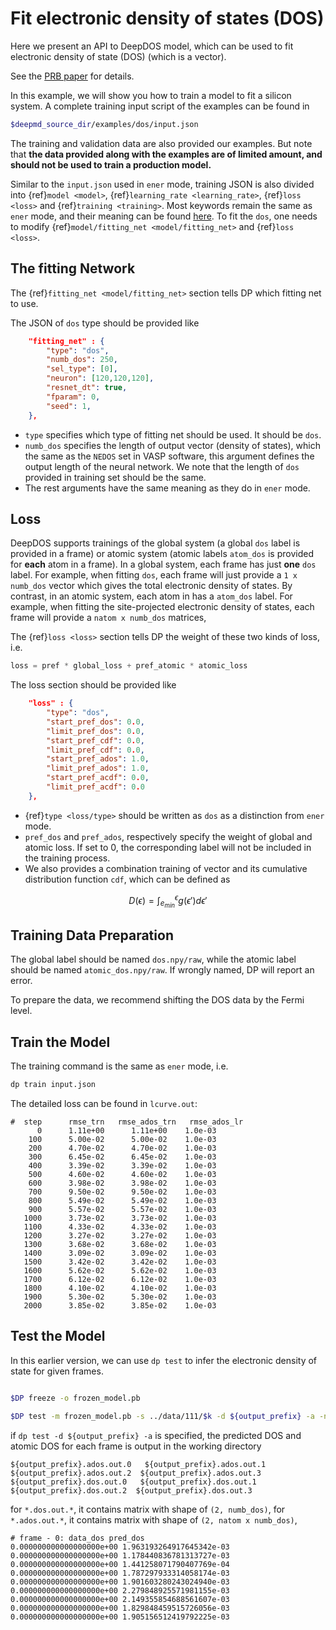 # Fit electronic density of states (DOS)

Here we present an API to DeepDOS model, which can be used to fit electronic density of state (DOS) (which is a vector).

See the [PRB paper](https://doi.org/10.1103/PhysRevB.105.174109) for details.

In this example, we will show you how to train a model to fit a silicon system. A complete training input script of the examples can be found in

```bash
$deepmd_source_dir/examples/dos/input.json
```

The training and validation data are also provided our examples. But note that **the data provided along with the examples are of limited amount, and should not be used to train a production model.**

Similar to the `input.json` used in `ener` mode, training JSON is also divided into {ref}`model <model>`, {ref}`learning_rate <learning_rate>`, {ref}`loss <loss>` and {ref}`training <training>`. Most keywords remain the same as `ener` mode, and their meaning can be found [here](train-se-e2-a.md). To fit the `dos`, one needs to modify {ref}`model/fitting_net <model/fitting_net>` and {ref}`loss <loss>`.

## The fitting Network

The {ref}`fitting_net <model/fitting_net>` section tells DP which fitting net to use.

The JSON of `dos` type should be provided like

```json
	"fitting_net" : {
		"type": "dos",
		"numb_dos": 250,
		"sel_type": [0],
		"neuron": [120,120,120],
		"resnet_dt": true,
		"fparam": 0,
		"seed": 1,
	},
```

-   `type` specifies which type of fitting net should be used. It should be `dos`.
-   `numb_dos` specifies the length of output vector (density of states), which the same as the `NEDOS` set in VASP software, this argument defines the output length of the neural network. We note that the length of `dos` provided in training set should be the same.
-   The rest arguments have the same meaning as they do in `ener` mode.

## Loss

DeepDOS supports trainings of the global system (a global `dos` label is provided in a frame) or atomic system (atomic labels `atom_dos` is provided for **each** atom in a frame). In a global system, each frame has just **one** `dos` label. For example, when fitting `dos`, each frame will just provide a `1 x numb_dos` vector which gives the total electronic density of states. By contrast, in an atomic system, each atom in has a `atom_dos` label. For example, when fitting the site-projected electronic density of states, each frame will provide a `natom x numb_dos` matrices,

The {ref}`loss <loss>` section tells DP the weight of these two kinds of loss, i.e.

```python
loss = pref * global_loss + pref_atomic * atomic_loss
```

The loss section should be provided like

```json
	"loss" : {
		"type": "dos",
		"start_pref_dos": 0.0,
		"limit_pref_dos": 0.0,
		"start_pref_cdf": 0.0,
		"limit_pref_cdf": 0.0,
		"start_pref_ados": 1.0,
		"limit_pref_ados": 1.0,
		"start_pref_acdf": 0.0,
		"limit_pref_acdf": 0.0
	},
```

-   {ref}`type <loss/type>` should be written as `dos` as a distinction from `ener` mode.
-   `pref_dos` and `pref_ados`, respectively specify the weight of global and atomic loss. If set to 0, the corresponding label will not be included in the training process.
-   We also provides a combination training of vector and its cumulative distribution function `cdf`, which can be defined as

$$D(\epsilon) = \int_{e_{min}}^{\epsilon} g(\epsilon')d\epsilon'$$


## Training Data Preparation

The global label should be named `dos.npy/raw`, while the atomic label should be named `atomic_dos.npy/raw`. If wrongly named, DP will report an error.

To prepare the data, we recommend shifting the DOS data by the Fermi level.

## Train the Model

The training command is the same as `ener` mode, i.e.

```bash
dp train input.json
```

The detailed loss can be found in `lcurve.out`:

```
#  step      rmse_trn   rmse_ados_trn   rmse_ados_lr
      0      1.11e+00      1.11e+00    1.0e-03
    100      5.00e-02      5.00e-02    1.0e-03
    200      4.70e-02      4.70e-02    1.0e-03
    300      6.45e-02      6.45e-02    1.0e-03
    400      3.39e-02      3.39e-02    1.0e-03
    500      4.60e-02      4.60e-02    1.0e-03
    600      3.98e-02      3.98e-02    1.0e-03
    700      9.50e-02      9.50e-02    1.0e-03
    800      5.49e-02      5.49e-02    1.0e-03
    900      5.57e-02      5.57e-02    1.0e-03
   1000      3.73e-02      3.73e-02    1.0e-03
   1100      4.33e-02      4.33e-02    1.0e-03
   1200      3.27e-02      3.27e-02    1.0e-03
   1300      3.68e-02      3.68e-02    1.0e-03
   1400      3.09e-02      3.09e-02    1.0e-03
   1500      3.42e-02      3.42e-02    1.0e-03
   1600      5.62e-02      5.62e-02    1.0e-03
   1700      6.12e-02      6.12e-02    1.0e-03
   1800      4.10e-02      4.10e-02    1.0e-03
   1900      5.30e-02      5.30e-02    1.0e-03
   2000      3.85e-02      3.85e-02    1.0e-03
```

## Test the Model

In this earlier version, we can use `dp test` to infer the electronic density of state for given frames.

```bash

$DP freeze -o frozen_model.pb

$DP test -m frozen_model.pb -s ../data/111/$k -d ${output_prefix} -a -n 100
```

if `dp test -d ${output_prefix} -a` is specified, the predicted DOS and atomic DOS for each frame is output in the working directory

```
${output_prefix}.ados.out.0   ${output_prefix}.ados.out.1  ${output_prefix}.ados.out.2  ${output_prefix}.ados.out.3
${output_prefix}.dos.out.0   ${output_prefix}.dos.out.1  ${output_prefix}.dos.out.2  ${output_prefix}.dos.out.3
```

for `*.dos.out.*`, it contains matrix with shape of `(2, numb_dos)`,
for `*.ados.out.*`, it contains matrix with shape of `(2, natom x numb_dos)`,

```
# frame - 0: data_dos pred_dos
0.000000000000000000e+00 1.963193264917645342e-03
0.000000000000000000e+00 1.178440836781313727e-03
0.000000000000000000e+00 1.441258071790407769e-04
0.000000000000000000e+00 1.787297933314058174e-03
0.000000000000000000e+00 1.901603280243024940e-03
0.000000000000000000e+00 2.279848925571981155e-03
0.000000000000000000e+00 2.149355854688561607e-03
0.000000000000000000e+00 1.829848459515726056e-03
0.000000000000000000e+00 1.905156512419792225e-03
```
